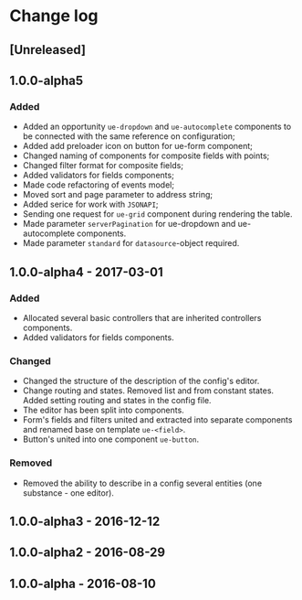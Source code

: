 # Change log

## [Unreleased]

## 1.0.0-alpha5
### Added
* Added an opportunity `ue-dropdown` and `ue-autocomplete` components to be connected with the same reference on configuration;
* Added add preloader icon on button for ue-form component;
* Changed naming of components for composite fields with points;
* Changed filter format for composite fields;
* Added validators for fields components;
* Made code refactoring of events model;
* Moved sort and page parameter to address string;
* Added serice for work with `JSONAPI`;
* Sending one request for `ue-grid` component during rendering the table.
* Made parameter `serverPagination` for ue-dropdown and ue-autocomplete components.
* Made parameter `standard` for `datasource`-object required.

## 1.0.0-alpha4 - 2017-03-01
### Added
* Allocated several basic controllers that are inherited controllers components.
* Added validators for fields components.

### Changed
* Changed the structure of the description of the config's editor.
* Change routing and states. Removed list and from constant states. Added setting routing and states in the config file.
* The editor has been split into components.
* Form's fields and filters united and extracted into separate components and renamed base on template `ue-<field>`.
* Button's united into one component `ue-button`.

### Removed
* Removed the ability to describe in a config several entities (one substance - one editor).

## 1.0.0-alpha3 - 2016-12-12

## 1.0.0-alpha2 - 2016-08-29

## 1.0.0-alpha - 2016-08-10
